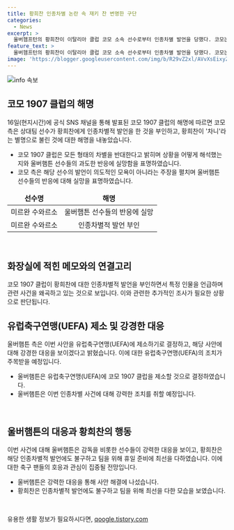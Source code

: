 ```yaml
---
title: 황희찬 인종차별 논란 속 재키 찬 변명한 구단
categories:
  - News
excerpt: >
  울버헴프턴의 황희찬이 이탈리아 클럽 코모 소속 선수로부터 인종차별 발언을 당했다. 코모는 울버헴프턴의 과도한 반응에 실망을 표하며, 황희찬을 무시하라는 발언을 한 것으로 밝혔다. 또한, 울버헴프튼의 선수들이 차니라고 불렀기 때문에 자신들도 황희찬을 재키 찬이라고 불렀다고 주장했다. 이에 대해 인종차별의 소지가 있다는 지적이 나왔다. 황희찬은 심각한 상황임에도 끝까지 경기를 마치고, 울버헴프튼은 유럽축구연맹(UEFA)에 제소하기로 결정했다.
feature_text: >
  울버헴프턴의 황희찬이 이탈리아 클럽 코모 소속 선수로부터 인종차별 발언을 당했다. 코모는 울버헴프턴의 과도한 반응에 실망을 표하며, 황희찬을 무시하라는 발언을 한 것으로 밝혔다. 또한, 울버헴프튼의 선수들이 차니라고 불렀기 때문에 자신들도 황희찬을 재키 찬이라고 불렀다고 주장했다. 이에 대해 인종차별의 소지가 있다는 지적이 나왔다. 황희찬은 심각한 상황임에도 끝까지 경기를 마치고, 울버헴프튼은 유럽축구연맹(UEFA)에 제소하기로 결정했다.
image: 'https://blogger.googleusercontent.com/img/b/R29vZ2xl/AVvXsEixyZcFfHzMRdzZMjFBmAUKJYCLCGyLL1o632UiGVXcaFdKo_bkvkuCioo0uUKlGfBVcT3P84aROyZIXSBEx3Aw5nCQ3pTgDom1WDC4m8eifvWiAmWEEVb4x6G_l8C0QH225ldMjyaFvpxGEBGNO37VmDTDMHGhJPq73UglMfDca1-0aw/s1600/blogspot.png'
---
```


<p><img src="https://blogger.googleusercontent.com/img/b/R29vZ2xl/AVvXsEixyZcFfHzMRdzZMjFBmAUKJYCLCGyLL1o632UiGVXcaFdKo_bkvkuCioo0uUKlGfBVcT3P84aROyZIXSBEx3Aw5nCQ3pTgDom1WDC4m8eifvWiAmWEEVb4x6G_l8C0QH225ldMjyaFvpxGEBGNO37VmDTDMHGhJPq73UglMfDca1-0aw/s1600/blogspot.png" alt="info 속보" /></p>

<h2 data-ke-size="size26">코모 1907 클럽의 해명</h2>

<p data-ke-size="size16">16일(현지시간)에 공식 SNS 채널을 통해 발표된 코모 1907 클럽의 해명에 따르면 코모 측은 상대팀 선수가 황희찬에게 인종차별적 발언을 한 것을 부인하고, 황희찬이 '차니'라는 별명으로 불린 것에 대한 해명을 내놓았습니다.</p>

<ul>
<li>코모 1907 클럽은 모든 형태의 차별을 반대한다고 밝히며 상황을 어떻게 해석했는지와 울버햄튼 선수들의 과도한 반응에 실망함을 표명하였습니다.</li>
<li>코모 측은 해당 선수의 발언이 의도적인 모욕이 아니라는 주장을 펼치며 울버햄튼 선수들의 반응에 대해 실망을 표명하였습니다.</li>
</ul>

<table>
<thead>
<tr>
<td style="text-align: center; height: 17px;"><b>선수명</b></td>
<td style="text-align: center; height: 17px;"><b>해명</b></td>
</tr>
</thead>
<tbody>
<tr>
<td style="text-align: center; height: 17px;">미르완 수와르소</td>
<td style="text-align: center; height: 17px;">울버햄튼 선수들의 반응에 실망</td>
</tr>
<tr>
<td style="text-align: center; height: 17px;">미르완 수와르소</td>
<td style="text-align: center; height: 17px;">인종차별적 발언 부인</td>
</tr>
</tbody>
</table>

<p data-ke-size="size16">&nbsp;</p>

<h2 data-ke-size="size26">화장실에 적힌 메모와의 연결고리</h2>

<p data-ke-size="size16">코모 1907 클럽이 황희찬에 대한 인종차별적 발언을 부인하면서 특정 인물을 언급하며 관련 사건을 왜곡하고 있는 것으로 보입니다. 이와 관련한 추가적인 조사가 필요한 상황으로 판단됩니다.</p>

<h2 data-ke-size="size26">유럽축구연맹(UEFA) 제소 및 강경한 대응</h2>

<p data-ke-size="size16">울버햄튼 측은 이번 사안을 유럽축구연맹(UEFA)에 제소하기로 결정하고, 해당 사안에 대해 강경한 대응을 보이겠다고 밝혔습니다. 이에 대한 유럽축구연맹(UEFA)의 조치가 주목받을 예정입니다.</p>

<ul>
<li>울버햄튼은 유럽축구연맹(UEFA)에 코모 1907 클럽을 제소할 것으로 결정하였습니다.</li>
<li>울버햄튼은 이번 인종차별 사건에 대해 강력한 조치를 취할 예정입니다.</li>
</ul>

<p data-ke-size="size16">&nbsp;</p>

<h2 data-ke-size="size26">울버햄튼의 대응과 황희찬의 행동</h2>

<p data-ke-size="size16">이번 사건에 대해 울버햄튼은 감독을 비롯한 선수들이 강력한 대응을 보이고, 황희찬은 해당 인종차별적 발언에도 불구하고 팀을 위해 휴일 준비에 최선을 다하였습니다. 이에 대한 축구 팬들의 호응과 관심이 집중될 전망입니다.</p>

<ul>
<li>울버햄튼은 강력한 대응을 통해 사안 해결에 나섰습니다.</li>
<li>황희찬은 인종차별적 발언에도 불구하고 팀을 위해 최선을 다한 모습을 보였습니다.</li>
</ul>

<p data-ke-size="size16">&nbsp;</p>
유용한 생활 정보가 필요하시다면, <a href="https://qoogle.tistory.com" rel="dofollow">qoogle.tistory.com</a>


